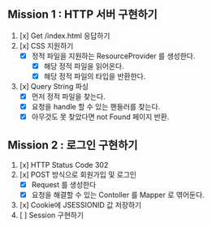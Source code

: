 ## Mission 1 : HTTP 서버 구현하기

1. [x] Get /index.html 응답하기
2. [x] CSS 지원하기
    - [x] 정적 파일을 지원하는 ResourceProvider 를 생성한다.
        - [x] 해당 정적 파일을 읽어온다.
        - [x] 해당 정적 파일의 타입을 반환한다.
3. [x] Query String 파싱
    - [x] 먼저 정적 파일을 찾는다.
    - [x] 요청을 handle 할 수 있는 핸들러를 찾는다.
    - [x] 아무것도 못 찾았다면 not Found 페이지 반환.

## Mission 2 : 로그인 구현하기

1. [x] HTTP Status Code 302
2. [x] POST 방식으로 회원가입 및 로그인
   - [x] Request 를 생성한다
   - [x] 요청을 해결할 수 있는 Contoller 를 Mapper 로 엮어둔다.
3. [x] Cookie에 JSESSIONID 값 저장하기
4. [ ] Session 구현하기
